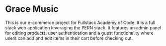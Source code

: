 
# Grace Music

This is our e-commerce project for Fullstack Academy of Code. It is a full stack web application leveraging the PERN stack. It features an admin panel for editing products, user authentication and a guest functionality where users can add and edit items in their cart before checking out.
